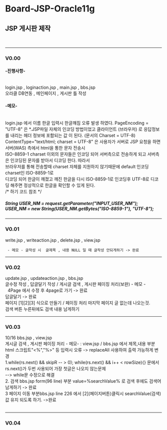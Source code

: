 # Board-JSP-Oracle11g
<h2>JSP 게시판 제작 </h2><br>
<hr><h3>V0.00</h3>
<h4>-진행사항-</h4><br>
login.jsp , loginaction.jsp , main.jsp , bbs.jsp <br>
오라클 DB연동 , 메인페이지 , 게시판 틀 작성
<h4>-메모-</h4><br> 
login.jsp 에서 이름 한글 입력시 한글꺠짐 오류 발생 하였다.
 PageEncoding = "UTF-8" 은 *.JSP파일 자체의 인코딩 방법이었고
 클라이언트 (브라우저) 로 응답정보를 내리는 헤더 정보에 포함되는 값 이 된다. (문서의 Charset = UTF-8) <br>
 ContentType="text/html; charset = UTF-8"  은 사용자가 서버로 JSP 요청을 하면 서버(WAS) 측에서 html을 통한 문자 전송시 <br>
 ISO-8859-1 charset 이외의 문자들은 인코딩 되어 서버측으로 전송하게 되고 서버측은 인코딩된 문자를 받아서 디코딩 한다. 따라서  <br>
 브라우저를 통해 전송할때 charset 자체를 지원하지 않기때문에 default 인코딩 charset인 ISO-8859-1로 <br>
 디코딩 되어 한글이 깨졌고 깨진 한글을 다시 ISO-8859-1로 인코딩후 UTF-8로 디코딩 해주면 정상적으로 한글을 확인할 수 있게 된다.<br>
 /* 하기 코드 참조 */<br>
<h5> String USER_NM = request.getParameter("INPUT_USER_NM");	<br>
 USER_NM        = new String(USER_NM.getBytes("ISO-8859-1"), "UTF-8"); </h5>

<hr><h3>V0.01</h3>
	write.jsp , writeaction.jsp , delete.jsp , view.jsp

	 - 메모 - 글작성 시  글제목 , 내용 NULL 일 때 글작성 안되게하기 -> 완료

<hr><h3> V0.02</h3>  
	  update.jsp , updateaction.jsp , bbs.jsp<br>
	글수정 작성 , 답글달기 작성 / 게시글 검색 , 게시판 페이징 처리(보완)
	 - 메모 -
	<br> &nbsp;  4Page 에서 수정 후 4page로 가기 -> 완료
	<br> 답글달기 -> 완료
	<br> 페이지 [1][2][3] 식으로 만들기 / 페이징 처리 마지막 페이지 글 없는데 나오는것.
	<br> 검색 버튼 누른뒤에도 검색 내용 남게하기 

<hr><h3> V0.03</h3>  
 10/16 bbs.jsp , view.jsp 
	<br>
	 게시글 검색 , 게시판 페이징 처리  
	- 메모-  : view.jsp / bbs.jsp 에서 제목,내용 부분 html 스크립트"<%","%>" 등 입력시 오류 -> replaceAll 사용하여 출력 가능하게 변경<br>
	 1.while(rs.next() && skipR -- > 0); while(rs.next() && i++ < rowSize){} 문에서 rs.next()가 두번 사용되어 가장 첫글은 나오지 않는문제 
	<br> --> while문 수정으로 해결<br>
  	 2. 검색 bbs.jsp form(96 line) 부분 value=%searchValue% 로 검색 후에도 검색어 남게하기 -> 완료 <br> 
	 3 페이지 이동 부분bbs.jsp line 226  에서 [2](페이지버튼)클릭시  searchValue(검색)값 유지 되도록 하기. ->완료<br><BR>
<hr><h3> V0.04</h3>  
